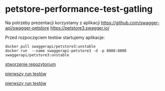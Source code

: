 # petstore-performance-test-gatling

Na potrzeby prezentacji korzystamy z aplikacji
https://github.com/swagger-api/swagger-petstore
https://petstore3.swagger.io/

Przed rozpoczęciem testów startujemy aplikacje:

```shell
docker pull swaggerapi/petstore3:unstable
docker run  --name swaggerapi-petstore3 -d -p 8080:8080 swaggerapi/petstore3:unstable
```

[stworzenie repozytorium](docs/create_repo.md)

[pierwszy run testów](docs/run_tests_01.md)

[pierwszy run testów](docs/fix_tests_01.md)
